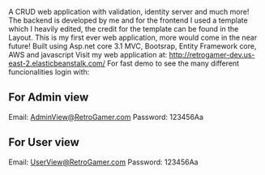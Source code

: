 A CRUD web application with validation, identity server and much more! The backend is developed by me and for the frontend I used a template which I heavily edited, the credit for the template can be found in the Layout. This is my first ever web application, more would come in the near future! Built using Asp.net core 3.1 MVC, Bootsrap, Entity Framework core, AWS and javascript Visit my web application at: http://retrogamer-dev.us-east-2.elasticbeanstalk.com/
For fast demo to see the many different funcionalities login with: 

For Admin view
------------------------------
Email: AdminView@RetroGamer.com
Password: 123456Aa

For User view
-------------------------------
Email: UserView@RetroGamer.com
Password: 123456Aa
